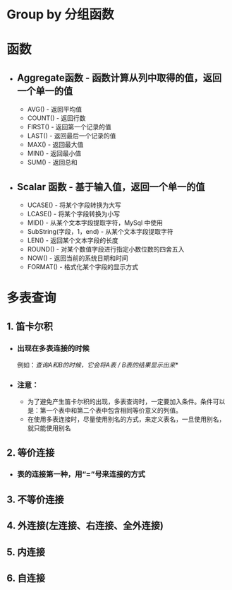# Group by 分组函数

# 函数

- ## Aggregate函数 - 函数计算从列中取得的值，返回一个单一的值

  - AVG() - 返回平均值
  - COUNT() - 返回行数
  - FIRST() - 返回第一个记录的值
  - LAST() - 返回最后一个记录的值
  - MAX() - 返回最大值
  - MIN() - 返回最小值
  - SUM() - 返回总和

- ## Scalar 函数 - 基于输入值，返回一个单一的值

  - UCASE() - 将某个字段转换为大写
  - LCASE() - 将某个字段转换为小写
  - MID() - 从某个文本字段提取字符，MySql 中使用
  - SubString(字段，1，end) - 从某个文本字段提取字符
  - LEN() - 返回某个文本字段的长度
  - ROUND() - 对某个数值字段进行指定小数位数的四舍五入
  - NOW() - 返回当前的系统日期和时间
  - FORMAT() - 格式化某个字段的显示方式

# 多表查询

## 1. 笛卡尔积

- ### 出现在多表连接的时候

  例如：**查询A和B的时候，它会将A表 /* B表的结果显示出来**

- ### 注意：

  - 为了避免产生笛卡尔积的出现，多表查询时，一定要加入条件。条件可以是：第一个表中和第二个表中包含相同等价意义的列值。
  - 在使用多表连接时，尽量使用别名的方式，来定义表名，一旦使用别名，就只能使用别名

## 2. 等价连接

- ### 表的连接第一种，用“=”号来连接的方式

## 3.  不等价连接

## 4.  外连接(左连接、右连接、全外连接)

## 5. 内连接

## 6. 自连接